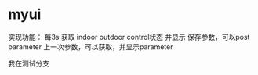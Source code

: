 ﻿# myui
实现功能：
每3s 获取 indoor outdoor control状态 并显示
保存参数，可以post parameter
上一次参数，可以获取，并显示parameter

我在测试分支